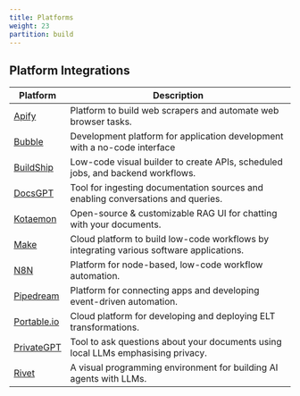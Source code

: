 ```yaml
---
title: Platforms
weight: 23
partition: build
---
```


## Platform Integrations

| Platform                                           | Description                                                                              |
| -------------------------------------------------- | ---------------------------------------------------------------------------------------- |
| [Apify](/documentation/platforms/apify/)           | Platform to build web scrapers and automate web browser tasks.                           |
| [Bubble](/documentation/platforms/bubble/)         | Development platform for application development with a no-code interface                |
| [BuildShip](/documentation/platforms/buildship/)   | Low-code visual builder to create APIs, scheduled jobs, and backend workflows.           |
| [DocsGPT](/documentation/platforms/docsgpt/)       | Tool for ingesting documentation sources and enabling conversations and queries.         |
| [Kotaemon](/documentation/platforms/kotaemon/)     | Open-source & customizable RAG UI for chatting with your documents.                      |
| [Make](/documentation/platforms/make/)             | Cloud platform to build low-code workflows by integrating various software applications. |
| [N8N](/documentation/platforms/n8n/)               | Platform for node-based, low-code workflow automation.                                   |
| [Pipedream](/documentation/platforms/pipedream/)   | Platform for connecting apps and developing event-driven automation.                     |
| [Portable.io](/documentation/platforms/portable/)  | Cloud platform for developing and deploying ELT transformations.                         |
| [PrivateGPT](/documentation/platforms/privategpt/) | Tool to ask questions about your documents using local LLMs emphasising privacy.         |
| [Rivet](/documentation/platforms/rivet/)           | A visual programming environment for building AI agents with LLMs.                       |
